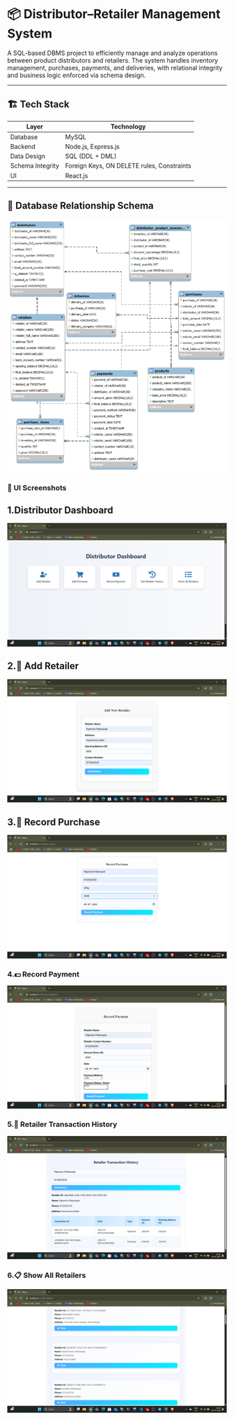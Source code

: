# 📦 Distributor–Retailer Management System

A SQL-based DBMS project to efficiently manage and analyze operations between product distributors and retailers. The system handles inventory management, purchases, payments, and deliveries, with relational integrity and business logic enforced via schema design.

---
## 🏗️ Tech Stack

| Layer             | Technology               |
|------------------|--------------------------|
| Database          | MySQL                    |
| Backend           | Node.js, Express.js      |
| Data Design       | SQL (DDL + DML)          |
| Schema Integrity  | Foreign Keys, ON DELETE rules, Constraints |
| UI     | React.js                 |
---
## 🧩 Database Relationship Schema

![Relationship Schema](Relationship_Schema.png)

### 📸 UI Screenshots

## 1.Distributor Dashboard

![Distributor Dashboard](UI_images/Distributor_Dashboard.png)
## 2.🧾 Add Retailer 

![Add Retailer](UI_Images/AddRetailer.png)
## 3.🛒 Record Purchase 

![Record Purchase](UI_images/RecordPurchase.png)
### 4.💵 Record Payment

![Record Payment](UI_images/RecordPayment.png)
### 5.📜 Retailer Transaction History 

![Retailer Transaction History](UI_images/ReatailerTransactionHistory.png)
### 6.📋 Show All Retailers 

![Show All Retailers](UI_images/ShowAllRetailers.png)





